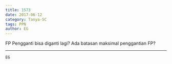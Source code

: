 ```yaml
---
title: 1573
date: 2017-06-12
category: Tanya-SC
tags: PPN
author: EG
---
```


FP Pengganti bisa diganti lagi? Ada batasan maksimal penggantian FP?

---



`EG`
